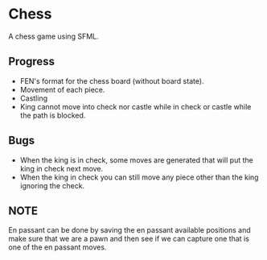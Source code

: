 # Chess
A chess game using SFML.

## Progress
* FEN's format for the chess board (without board state).
* Movement of each piece.
* Castling
* King cannot move into check nor castle while in check or castle while the path is blocked.

## Bugs
* When the king is in check, some moves are generated that will put the king in check next move.
* When the king in check you can still move any piece other than the king ignoring the check.


## NOTE
En passant can be done by saving the en passant available positions and make sure that we are a pawn and then see if we can capture one that is one of the en passant moves.
